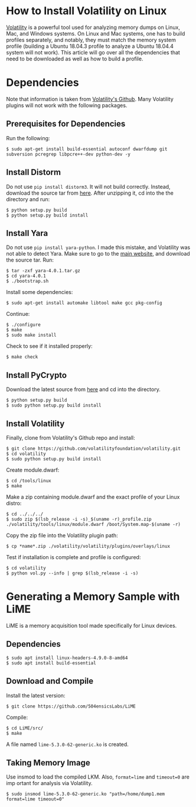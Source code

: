 # How to Install Volatility on Linux 
[Volatility](https://www.volatilityfoundation.org) is a powerful tool used for analyzing memory dumps on Linux, Mac, and Windows systems. On Linux and Mac systems, one has to build profiles separately, and notably, they must match the memory system profile (building a Ubuntu 18.04.3 profile to analyze a Ubuntu 18.04.4 system will not work). This article will go over all the dependencies that need to be downloaded as well as how to build a profile.

# Dependencies
Note that information is taken from [Volatility's Github](https://github.com/volatilityfoundation/volatility/wiki/Installation). Many Volatility plugins will not work with the following packages.

## Prerequisites for Dependencies
Run the following:
<pre><code>$ sudo apt-get install build-essential autoconf dwarfdump git subversion pcregrep libpcre++-dev python-dev -y
</code></pre>

## Install Distorm
Do not use `pip install distorm3`. It will not build correctly. Instead, download the source tar from [here](https://github.com/gdabah/distorm/releases). After unzipping it, cd into the the directory and run:
<pre><code>$ python setup.py build
$ python setup.py build install
</code></pre>

## Install Yara
Do not use `pip install yara-python`. I made this mistake, and Volatility was not able to detect Yara. Make sure to go to the [main website](https://github.com/VirusTotal/yara/releases), and download the source tar. Run:
<pre><code>$ tar -zxf yara-4.0.1.tar.gz
$ cd yara-4.0.1
$ ./bootstrap.sh
</code></pre>

Install some dependencies:
<pre><code>$ sudo apt-get install automake libtool make gcc pkg-config</code></pre>

Continue:
<pre><code>$ ./configure
$ make
$ sudo make install
</code></pre>

Check to see if it installed properly:
<pre><code>$ make check
</code></pre>

## Install PyCrypto
Download the latest source from [here](https://www.dlitz.net/software/pycrypto/) and cd into the directory.
<pre><code>$ python setup.py build
$ sudo python setup.py build install
</code></pre>

## Install Volatility
Finally, clone from Volatility's Github repo and install:
<pre><code>$ git clone https://github.com/volatilityfoundation/volatility.git
$ cd volatility
$ sudo python setup.py build install
</code></pre>

Create module.dwarf:
<pre><code>$ cd /tools/linux
$ make
</code></pre>

Make a zip containing module.dwarf and the exact profile of your Linux distro:
<pre><code>$ cd ../../../
$ sudo zip $(lsb_release -i -s)_$(uname -r)_profile.zip ./volatility/tools/linux/module.dwarf /boot/System.map-$(uname -r)
</code></pre>

Copy the zip file into the Volatility plugin path:
<pre><code>$ cp *name*.zip ./volatility/volatility/plugins/overlays/linux
</code></pre>

Test if installation is complete and profile is configured:
<pre><code>$ cd volatility
$ python vol.py --info | grep $(lsb_release -i -s)
</code></pre>

# Generating a Memory Sample with LiME
LiME is a memory acquisition tool made specifically for Linux devices.

## Dependencies
<pre><code>$ sudo apt install linux-headers-4.9.0-8-amd64
$ sudo apt install build-essential
</code></pre>

## Download and Compile
Install the latest version:
<pre><code>$ git clone https://github.com/504ensicsLabs/LiME
</code></pre>  

Compile:
<pre><code>$ cd LiME/src/
$ make
</code></pre>
A file named `lime-5.3.0-62-generic.ko` is created.

## Taking Memory Image
Use insmod to load the compiled LKM. Also, `format=lime` and `timeout=0` are imp
ortant for analysis via Volatility.
<pre><code>$ sudo insmod lime-5.3.0-62-generic.ko "path=/home/dump1.mem format=lime timeout=0"
</code></pre>

 
